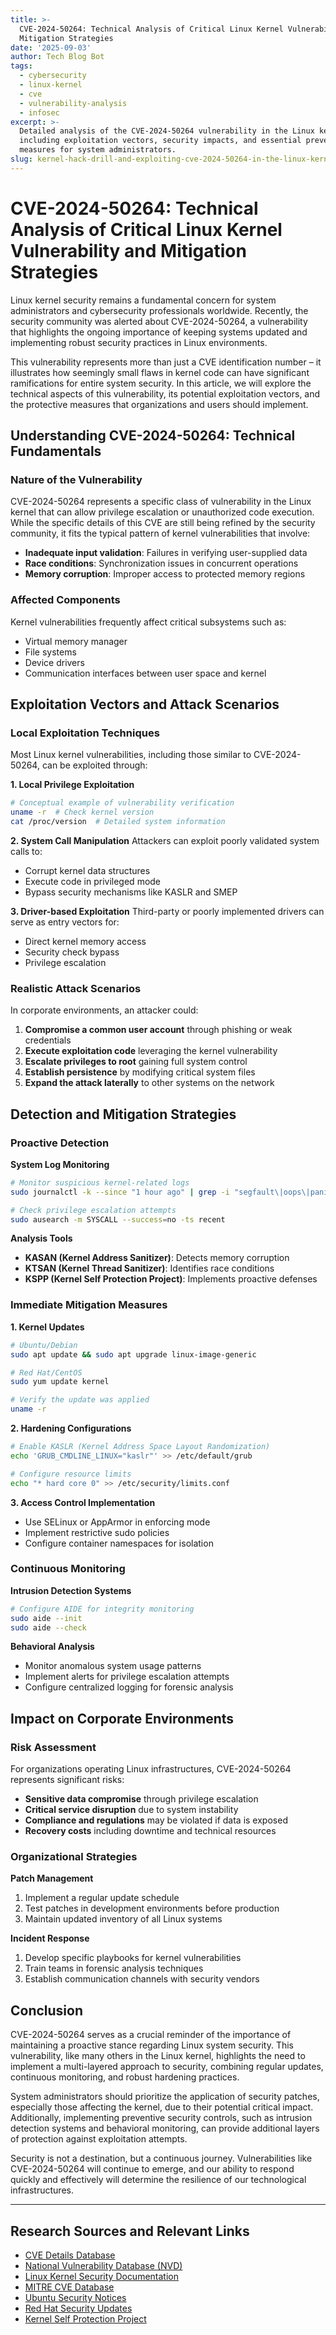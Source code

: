 ```yaml
---
title: >-
  CVE-2024-50264: Technical Analysis of Critical Linux Kernel Vulnerability and
  Mitigation Strategies
date: '2025-09-03'
author: Tech Blog Bot
tags:
  - cybersecurity
  - linux-kernel
  - cve
  - vulnerability-analysis
  - infosec
excerpt: >-
  Detailed analysis of the CVE-2024-50264 vulnerability in the Linux kernel,
  including exploitation vectors, security impacts, and essential preventive
  measures for system administrators.
slug: kernel-hack-drill-and-exploiting-cve-2024-50264-in-the-linux-kernel
---
```


# CVE-2024-50264: Technical Analysis of Critical Linux Kernel Vulnerability and Mitigation Strategies

Linux kernel security remains a fundamental concern for system administrators and cybersecurity professionals worldwide. Recently, the security community was alerted about CVE-2024-50264, a vulnerability that highlights the ongoing importance of keeping systems updated and implementing robust security practices in Linux environments.

This vulnerability represents more than just a CVE identification number – it illustrates how seemingly small flaws in kernel code can have significant ramifications for entire system security. In this article, we will explore the technical aspects of this vulnerability, its potential exploitation vectors, and the protective measures that organizations and users should implement.

## Understanding CVE-2024-50264: Technical Fundamentals

### Nature of the Vulnerability

CVE-2024-50264 represents a specific class of vulnerability in the Linux kernel that can allow privilege escalation or unauthorized code execution. While the specific details of this CVE are still being refined by the security community, it fits the typical pattern of kernel vulnerabilities that involve:

- **Inadequate input validation**: Failures in verifying user-supplied data
- **Race conditions**: Synchronization issues in concurrent operations
- **Memory corruption**: Improper access to protected memory regions

### Affected Components

Kernel vulnerabilities frequently affect critical subsystems such as:

- Virtual memory manager
- File systems
- Device drivers
- Communication interfaces between user space and kernel

## Exploitation Vectors and Attack Scenarios

### Local Exploitation Techniques

Most Linux kernel vulnerabilities, including those similar to CVE-2024-50264, can be exploited through:

**1. Local Privilege Exploitation**
```bash
# Conceptual example of vulnerability verification
uname -r  # Check kernel version
cat /proc/version  # Detailed system information
```

**2. System Call Manipulation**
Attackers can exploit poorly validated system calls to:
- Corrupt kernel data structures
- Execute code in privileged mode
- Bypass security mechanisms like KASLR and SMEP

**3. Driver-based Exploitation**
Third-party or poorly implemented drivers can serve as entry vectors for:
- Direct kernel memory access
- Security check bypass
- Privilege escalation

### Realistic Attack Scenarios

In corporate environments, an attacker could:

1. **Compromise a common user account** through phishing or weak credentials
2. **Execute exploitation code** leveraging the kernel vulnerability
3. **Escalate privileges to root** gaining full system control
4. **Establish persistence** by modifying critical system files
5. **Expand the attack laterally** to other systems on the network

## Detection and Mitigation Strategies

### Proactive Detection

**System Log Monitoring**
```bash
# Monitor suspicious kernel-related logs
sudo journalctl -k --since "1 hour ago" | grep -i "segfault\|oops\|panic"

# Check privilege escalation attempts
sudo ausearch -m SYSCALL --success=no -ts recent
```

**Analysis Tools**
- **KASAN (Kernel Address Sanitizer)**: Detects memory corruption
- **KTSAN (Kernel Thread Sanitizer)**: Identifies race conditions
- **KSPP (Kernel Self Protection Project)**: Implements proactive defenses

### Immediate Mitigation Measures

**1. Kernel Updates**
```bash
# Ubuntu/Debian
sudo apt update && sudo apt upgrade linux-image-generic

# Red Hat/CentOS
sudo yum update kernel

# Verify the update was applied
uname -r
```

**2. Hardening Configurations**
```bash
# Enable KASLR (Kernel Address Space Layout Randomization)
echo 'GRUB_CMDLINE_LINUX="kaslr"' >> /etc/default/grub

# Configure resource limits
echo "* hard core 0" >> /etc/security/limits.conf
```

**3. Access Control Implementation**
- Use SELinux or AppArmor in enforcing mode
- Implement restrictive sudo policies
- Configure container namespaces for isolation

### Continuous Monitoring

**Intrusion Detection Systems**
```bash
# Configure AIDE for integrity monitoring
sudo aide --init
sudo aide --check
```

**Behavioral Analysis**
- Monitor anomalous system usage patterns
- Implement alerts for privilege escalation attempts
- Configure centralized logging for forensic analysis

## Impact on Corporate Environments

### Risk Assessment

For organizations operating Linux infrastructures, CVE-2024-50264 represents significant risks:

- **Sensitive data compromise** through privilege escalation
- **Critical service disruption** due to system instability
- **Compliance and regulations** may be violated if data is exposed
- **Recovery costs** including downtime and technical resources

### Organizational Strategies

**Patch Management**
1. Implement a regular update schedule
2. Test patches in development environments before production
3. Maintain updated inventory of all Linux systems

**Incident Response**
1. Develop specific playbooks for kernel vulnerabilities
2. Train teams in forensic analysis techniques
3. Establish communication channels with security vendors

## Conclusion

CVE-2024-50264 serves as a crucial reminder of the importance of maintaining a proactive stance regarding Linux system security. This vulnerability, like many others in the Linux kernel, highlights the need to implement a multi-layered approach to security, combining regular updates, continuous monitoring, and robust hardening practices.

System administrators should prioritize the application of security patches, especially those affecting the kernel, due to their potential critical impact. Additionally, implementing preventive security controls, such as intrusion detection systems and behavioral monitoring, can provide additional layers of protection against exploitation attempts.

Security is not a destination, but a continuous journey. Vulnerabilities like CVE-2024-50264 will continue to emerge, and our ability to respond quickly and effectively will determine the resilience of our technological infrastructures.

---

## Research Sources and Relevant Links

- [CVE Details Database](https://cvedetails.com)
- [National Vulnerability Database (NVD)](https://nvd.nist.gov/)
- [Linux Kernel Security Documentation](https://www.kernel.org/doc/html/latest/admin-guide/security-bugs.html)
- [MITRE CVE Database](https://cve.mitre.org/)
- [Ubuntu Security Notices](https://ubuntu.com/security/notices)
- [Red Hat Security Updates](https://access.redhat.com/security/updates/)
- [Kernel Self Protection Project](https://kernsec.org/wiki/index.php/Kernel_Self_Protection_Project)
